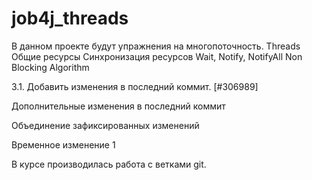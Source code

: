 # job4j_threads

В данном проекте будут упражнения на многопоточность.
Threads
Общие ресурсы
Синхронизация ресурсов
Wait, Notify, NotifyAll
Non Blocking Algorithm

3.1. Добавить изменения в последний коммит. [#306989]

Дополнительные изменения в последний коммит

Объединение зафиксированных изменений

Временное изменение 1

В курсе производилась работа с ветками git.